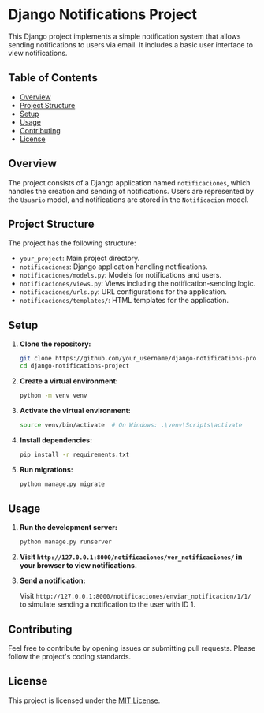 # Django Notifications Project

This Django project implements a simple notification system that allows sending notifications to users via email. It includes a basic user interface to view notifications.

## Table of Contents

- [Overview](#overview)
- [Project Structure](#project-structure)
- [Setup](#setup)
- [Usage](#usage)
- [Contributing](#contributing)
- [License](#license)

## Overview

The project consists of a Django application named `notificaciones`, which handles the creation and sending of notifications. Users are represented by the `Usuario` model, and notifications are stored in the `Notificacion` model.

## Project Structure

The project has the following structure:


- `your_project`: Main project directory.
- `notificaciones`: Django application handling notifications.
- `notificaciones/models.py`: Models for notifications and users.
- `notificaciones/views.py`: Views including the notification-sending logic.
- `notificaciones/urls.py`: URL configurations for the application.
- `notificaciones/templates/`: HTML templates for the application.

## Setup

1. **Clone the repository:**

    ```bash
    git clone https://github.com/your_username/django-notifications-project.git
    cd django-notifications-project
    ```

2. **Create a virtual environment:**

    ```bash
    python -m venv venv
    ```

3. **Activate the virtual environment:**

    ```bash
    source venv/bin/activate  # On Windows: .\venv\Scripts\activate
    ```

4. **Install dependencies:**

    ```bash
    pip install -r requirements.txt
    ```

5. **Run migrations:**

    ```bash
    python manage.py migrate
    ```

## Usage

1. **Run the development server:**

    ```bash
    python manage.py runserver
    ```

2. **Visit `http://127.0.0.1:8000/notificaciones/ver_notificaciones/` in your browser to view notifications.**

3. **Send a notification:**

    Visit `http://127.0.0.1:8000/notificaciones/enviar_notificacion/1/1/` to simulate sending a notification to the user with ID 1.

## Contributing

Feel free to contribute by opening issues or submitting pull requests. Please follow the project's coding standards.

## License

This project is licensed under the [MIT License](LICENSE).
